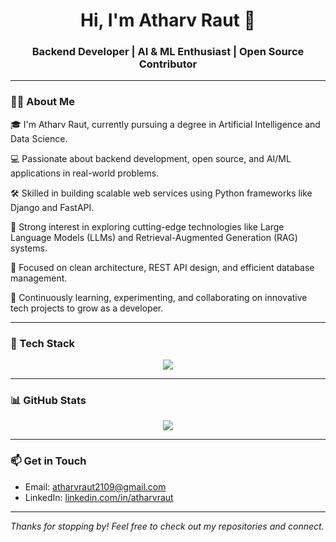 <h1 align="center">Hi, I'm Atharv Raut 👋</h1>
<h3 align="center">Backend Developer | AI & ML Enthusiast | Open Source Contributor</h3>

---

### 🧑‍💻 About Me

🎓 I'm Atharv Raut, currently pursuing a degree in Artificial Intelligence and Data Science.

💻 Passionate about backend development, open source, and AI/ML applications in real-world problems.

🛠️ Skilled in building scalable web services using Python frameworks like Django and FastAPI.

🧠 Strong interest in exploring cutting-edge technologies like Large Language Models (LLMs) and Retrieval-Augmented Generation (RAG) systems.

🧩 Focused on clean architecture, REST API design, and efficient database management.

🚀 Continuously learning, experimenting, and collaborating on innovative tech projects to grow as a developer.



---

### 🚀 Tech Stack

<p align="center">
  <img src="https://skillicons.dev/icons?i=python,django,fastapi,cpp,git,github,linux,vscode,html,css,js,postgresql,mysql" />
</p>

---

### 📊 GitHub Stats

<p align="center">
  <img src="https://github-readme-streak-stats.herokuapp.com/?user=atharvraut&theme=github-dark&hide_border=true" />
</p>

---

### 📫 Get in Touch

- Email: [atharvraut2109@gmail.com](mailto:atharvraut2109@gmail.com)
- LinkedIn: [linkedin.com/in/atharvraut](https://linkedin.com/in/atharvraut)

---

_Thanks for stopping by! Feel free to check out my repositories and connect._
